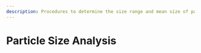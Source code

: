 ```yaml
---
description: Procedures to determine the size range and mean size of particles a sample
---
```


# Particle Size Analysis

